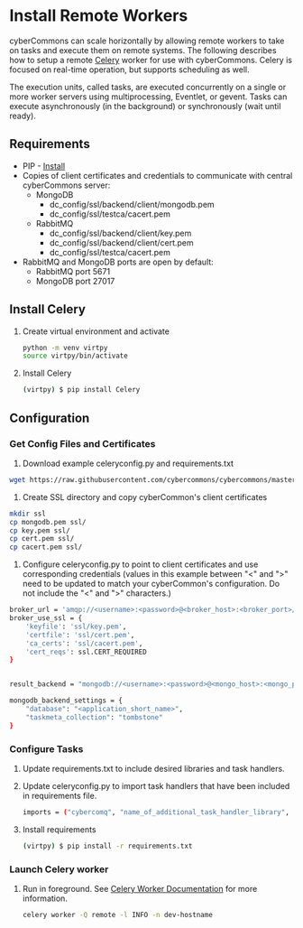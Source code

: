 Install Remote Workers
======================

cyberCommons can scale horizontally by allowing remote workers to take on tasks and execute them on remote systems. The following describes how to setup a remote [Celery](http://www.celeryproject.org/) worker for use with cyberCommons. Celery is focused on real-time operation, but supports scheduling as well.

The execution units, called tasks, are executed concurrently on a single or more worker servers using multiprocessing, Eventlet, or gevent. Tasks can execute asynchronously (in the background) or synchronously (wait until ready).

## Requirements

* PIP - [Install](https://packaging.python.org/install_requirements_linux/#installing-pip-setuptools-wheel-with-linux-package-managers)
* Copies of client certificates and credentials to communicate with central cyberCommons server:
  - MongoDB
    - dc_config/ssl/backend/client/mongodb.pem
    - dc_config/ssl/testca/cacert.pem
  - RabbitMQ
    - dc_config/ssl/backend/client/key.pem
    - dc_config/ssl/backend/client/cert.pem
    - dc_config/ssl/testca/cacert.pem
* RabbitMQ and MongoDB ports are open by default:
  - RabbitMQ port 5671
  - MongoDB port 27017

## Install Celery

1. Create virtual environment and activate

    ```sh
    python -m venv virtpy
    source virtpy/bin/activate
    ```

1. Install Celery
    
    ```sh
    (virtpy) $ pip install Celery
    ```


## Configuration
### Get Config Files and Certificates

1. Download example celeryconfig.py and requirements.txt

```sh
wget https://raw.githubusercontent.com/cybercommons/cybercommons/master/docs/pages/files/celeryconfig.py
```

1. Create SSL directory and copy cyberCommon's client certificates

```sh
mkdir ssl
cp mongodb.pem ssl/
cp key.pem ssl/
cp cert.pem ssl/
cp cacert.pem ssl/
```

1. Configure celeryconfig.py to point to client certificates and use corresponding credentials (values in this example between "<" and ">" need to be updated to match your cyberCommon's configuration. Do not include the "<" and ">" characters.)

```sh
broker_url = 'amqp://<username>:<password>@<broker_host>:<broker_port>/<broker_vhost>'
broker_use_ssl = {
    'keyfile': 'ssl/key.pem',
    'certfile': 'ssl/cert.pem',
    'ca_certs': 'ssl/cacert.pem',
    'cert_reqs': ssl.CERT_REQUIRED
}


result_backend = "mongodb://<username>:<password>@<mongo_host>:<mongo_port>/?ssl=true&ssl_ca_certs=ssl/cacert.pem>&ssl_certfile=mongodb.pem>"

mongodb_backend_settings = {
    "database": "<application_short_name>",
    "taskmeta_collection": "tombstone"
}
```

### Configure Tasks

1. Update requirements.txt to include desired libraries and task handlers.
1. Update celeryconfig.py to import task handlers that have been included in requirements file.
 
    ```sh
    imports = ("cybercomq", "name_of_additional_task_handler_library", )
    ```

1. Install requirements

    ```sh
    (virtpy) $ pip install -r requirements.txt
    ```

### Launch Celery worker

1. Run in foreground. See [Celery Worker Documentation](https://docs.celeryproject.org/en/stable/reference/cli.html#celery-worker) for more information.

    ```sh
    celery worker -Q remote -l INFO -n dev-hostname
    ```
